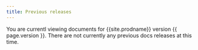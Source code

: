 ```yaml
---
title: Previous releases
---
```



You are currentl viewing documents for {{site.prodname}} version {{ page.version }}. There are not currently any previous docs releases at this time.
